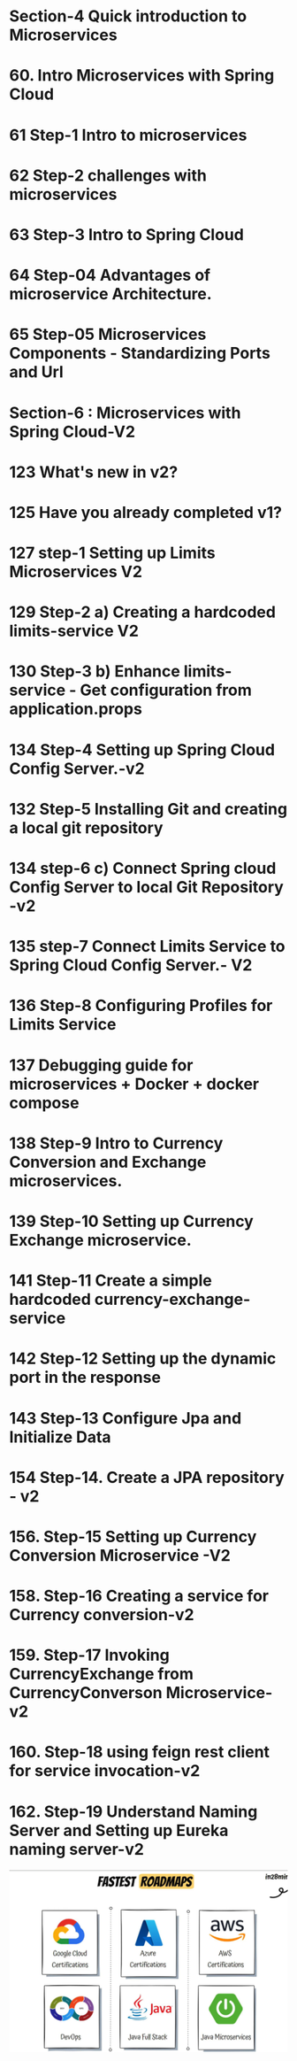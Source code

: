 
# Section-4 Quick introduction to Microservices
# 60. Intro Microservices with Spring Cloud
# 61 Step-1 Intro to microservices
# 62  Step-2 challenges with microservices
# 63 Step-3 Intro to Spring Cloud
# 64 Step-04 Advantages of microservice Architecture.
# 65 Step-05 Microservices Components  - Standardizing Ports and Url

# Section-6 : Microservices with Spring Cloud-V2
# 123 What's new in v2?
# 125 Have you already completed v1?
# 127 step-1 Setting up Limits Microservices V2
# 129 Step-2 a) Creating a hardcoded limits-service V2
# 130 Step-3 b) Enhance limits-service - Get configuration from application.props
# 134 Step-4 Setting up Spring Cloud Config Server.-v2
# 132 Step-5 Installing Git and creating a local git repository
# 134 step-6 c) Connect Spring cloud Config Server to local Git Repository -v2
# 135 step-7 Connect Limits Service to Spring Cloud Config Server.- V2
# 136 Step-8 Configuring Profiles for Limits Service
# 137  Debugging guide for microservices + Docker + docker compose
# 138 Step-9 Intro to Currency Conversion and Exchange microservices.
# 139 Step-10 Setting up Currency Exchange microservice.
# 141 Step-11 Create a simple hardcoded currency-exchange-service
# 142 Step-12 Setting up the dynamic port in the response
# 143 Step-13 Configure Jpa and Initialize Data
# 154 Step-14. Create a JPA repository - v2
# 156. Step-15 Setting up Currency Conversion Microservice -V2
# 158. Step-16 Creating a service for Currency conversion-v2
# 159. Step-17 Invoking CurrencyExchange from CurrencyConverson Microservice- v2
# 160. Step-18 using feign rest client for service invocation-v2
# 162. Step-19 Understand Naming Server and Setting up Eureka naming server-v2


![Alt text](image-104.png)